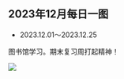## 2023年12月每日一图

- 2023.12.01～2023.12.25

图书馆学习。期末复习周打起精神！

![](https://cdn.sa.net/2023/12/25/7dRz6xIlgAaksWf.webp)
